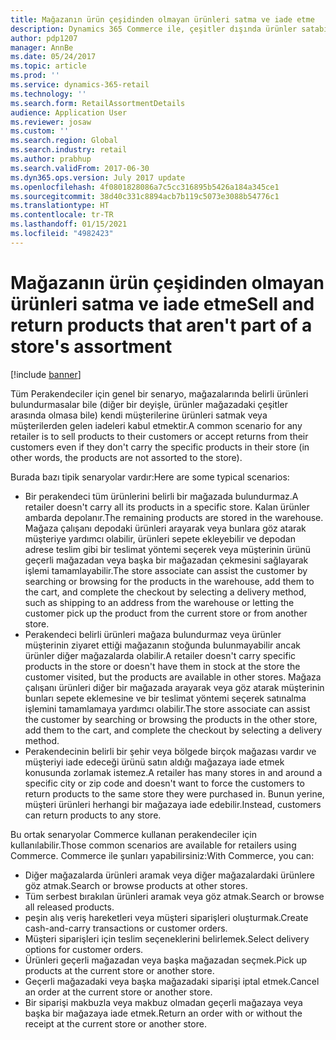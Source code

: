 ```yaml
---
title: Mağazanın ürün çeşidinden olmayan ürünleri satma ve iade etme
description: Dynamics 365 Commerce ile, çeşitler dışında ürünler satabilir ve iade alabilirsiniz.
author: pdp1207
manager: AnnBe
ms.date: 05/24/2017
ms.topic: article
ms.prod: ''
ms.service: dynamics-365-retail
ms.technology: ''
ms.search.form: RetailAssortmentDetails
audience: Application User
ms.reviewer: josaw
ms.custom: ''
ms.search.region: Global
ms.search.industry: retail
ms.author: prabhup
ms.search.validFrom: 2017-06-30
ms.dyn365.ops.version: July 2017 update
ms.openlocfilehash: 4f0801828086a7c5cc316895b5426a184a345ce1
ms.sourcegitcommit: 38d40c331c8894acb7b119c5073e3088b54776c1
ms.translationtype: HT
ms.contentlocale: tr-TR
ms.lasthandoff: 01/15/2021
ms.locfileid: "4982423"
---
```

# <a name="sell-and-return-products-that-arent-part-of-a-stores-assortment"></a><span data-ttu-id="04d60-103">Mağazanın ürün çeşidinden olmayan ürünleri satma ve iade etme</span><span class="sxs-lookup"><span data-stu-id="04d60-103">Sell and return products that aren't part of a store's assortment</span></span>

[!include [banner](includes/banner.md)]

<span data-ttu-id="04d60-104">Tüm Perakendeciler için genel bir senaryo, mağazalarında belirli ürünleri bulundurmasalar bile (diğer bir deyişle, ürünler mağazadaki çeşitler arasında olmasa bile) kendi müşterilerine ürünleri satmak veya müşterilerden gelen iadeleri kabul etmektir.</span><span class="sxs-lookup"><span data-stu-id="04d60-104">A common scenario for any retailer is to sell products to their customers or accept returns from their customers even if they don't carry the specific products in their store (in other words, the products are not assorted to the store).</span></span>

<span data-ttu-id="04d60-105">Burada bazı tipik senaryolar vardır:</span><span class="sxs-lookup"><span data-stu-id="04d60-105">Here are some typical scenarios:</span></span>

+ <span data-ttu-id="04d60-106">Bir perakendeci tüm ürünlerini belirli bir mağazada bulundurmaz.</span><span class="sxs-lookup"><span data-stu-id="04d60-106">A retailer doesn't carry all its products in a specific store.</span></span> <span data-ttu-id="04d60-107">Kalan ürünler ambarda depolanır.</span><span class="sxs-lookup"><span data-stu-id="04d60-107">The remaining products are stored in the warehouse.</span></span> <span data-ttu-id="04d60-108">Mağaza çalışanı depodaki ürünleri arayarak veya bunlara göz atarak müşteriye yardımcı olabilir, ürünleri sepete ekleyebilir ve depodan adrese teslim gibi bir teslimat yöntemi seçerek veya müşterinin ürünü geçerli mağazadan veya başka bir mağazadan çekmesini sağlayarak işlemi tamamlayabilir.</span><span class="sxs-lookup"><span data-stu-id="04d60-108">The store associate can assist the customer by searching or browsing for the products in the warehouse, add them to the cart, and complete the checkout by selecting a delivery method, such as shipping to an address from the warehouse or letting the customer pick up the product from the current store or from another store.</span></span>
+ <span data-ttu-id="04d60-109">Perakendeci belirli ürünleri mağaza bulundurmaz veya ürünler müşterinin ziyaret ettiği mağazanın stoğunda bulunmayabilir ancak ürünler diğer mağazalarda olabilir.</span><span class="sxs-lookup"><span data-stu-id="04d60-109">A retailer doesn't carry specific products in the store or doesn't have them in stock at the store the customer visited, but the products are available in other stores.</span></span> <span data-ttu-id="04d60-110">Mağaza çalışanı ürünleri diğer bir mağazada arayarak veya göz atarak müşterinin bunları sepete eklemesine ve bir teslimat yöntemi seçerek satınalma işlemini tamamlamaya yardımcı olabilir.</span><span class="sxs-lookup"><span data-stu-id="04d60-110">The store associate can assist the customer by searching or browsing the products in the other store, add them to the cart, and complete the checkout by selecting a delivery method.</span></span>
+ <span data-ttu-id="04d60-111">Perakendecinin belirli bir şehir veya bölgede birçok mağazası vardır ve müşteriyi iade edeceği ürünü satın aldığı mağazaya iade etmek konusunda zorlamak istemez.</span><span class="sxs-lookup"><span data-stu-id="04d60-111">A retailer has many stores in and around a specific city or zip code and doesn't want to force the customers to return products to the same store they were purchased in.</span></span> <span data-ttu-id="04d60-112">Bunun yerine, müşteri ürünleri herhangi bir mağazaya iade edebilir.</span><span class="sxs-lookup"><span data-stu-id="04d60-112">Instead, customers can return products to any store.</span></span>

<span data-ttu-id="04d60-113">Bu ortak senaryolar Commerce kullanan perakendeciler için kullanılabilir.</span><span class="sxs-lookup"><span data-stu-id="04d60-113">Those common scenarios are available for retailers using Commerce.</span></span> <span data-ttu-id="04d60-114">Commerce ile şunları yapabilirsiniz:</span><span class="sxs-lookup"><span data-stu-id="04d60-114">With Commerce, you can:</span></span>

+ <span data-ttu-id="04d60-115">Diğer mağazalarda ürünleri aramak veya diğer mağazalardaki ürünlere göz atmak.</span><span class="sxs-lookup"><span data-stu-id="04d60-115">Search or browse products at other stores.</span></span>
+ <span data-ttu-id="04d60-116">Tüm serbest bırakılan ürünleri aramak veya göz atmak.</span><span class="sxs-lookup"><span data-stu-id="04d60-116">Search or browse all released products.</span></span>
+ <span data-ttu-id="04d60-117">peşin alış veriş hareketleri veya müşteri siparişleri oluşturmak.</span><span class="sxs-lookup"><span data-stu-id="04d60-117">Create cash-and-carry transactions or customer orders.</span></span>
+ <span data-ttu-id="04d60-118">Müşteri siparişleri için teslim seçeneklerini belirlemek.</span><span class="sxs-lookup"><span data-stu-id="04d60-118">Select delivery options for customer orders.</span></span>
+ <span data-ttu-id="04d60-119">Ürünleri geçerli mağazadan veya başka mağazadan seçmek.</span><span class="sxs-lookup"><span data-stu-id="04d60-119">Pick up products at the current store or another store.</span></span>
+ <span data-ttu-id="04d60-120">Geçerli mağazadaki veya başka mağazadaki siparişi iptal etmek.</span><span class="sxs-lookup"><span data-stu-id="04d60-120">Cancel an order at the current store or another store.</span></span>
+ <span data-ttu-id="04d60-121">Bir siparişi makbuzla veya makbuz olmadan geçerli mağazaya veya başka bir mağazaya iade etmek.</span><span class="sxs-lookup"><span data-stu-id="04d60-121">Return an order with or without the receipt at the current store or another store.</span></span>
